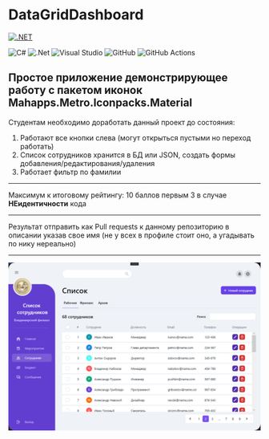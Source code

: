 # DataGridDashboard
[![.NET](https://github.com/VLSU-KITP/DataGridDashboard/actions/workflows/dotnet.yml/badge.svg)](https://github.com/VLSU-KITP/DataGridDashboard/actions/workflows/dotnet.yml)

![C#](https://img.shields.io/badge/c%23-%23239120.svg?style=for-the-badge&logo=csharp&logoColor=white) ![.Net](https://img.shields.io/badge/.NET-5C2D91?style=for-the-badge&logo=.net&logoColor=white) ![Visual Studio](https://img.shields.io/badge/Visual%20Studio-5C2D91.svg?style=for-the-badge&logo=visual-studio&logoColor=white) ![GitHub](https://img.shields.io/badge/github-%23121011.svg?style=for-the-badge&logo=github&logoColor=white) ![GitHub Actions](https://img.shields.io/badge/github%20actions-%232671E5.svg?style=for-the-badge&logo=githubactions&logoColor=white)
## Простое приложение демонстрирующее работу с пакетом иконок Mahapps.Metro.Iconpacks.Material
Студентам необходимо доработать данный проект до состояния: 
1. Работают все кнопки слева (могут открыться пустыми но переход работать)
2. Список сотрудников хранится в БД или JSON, создать формы добавления/редактирования/удаления
3. Работает фильтр по фамилии
***
Максимум к итоговому рейтингу: 10 баллов первым 3 в случае **НЕидентичности** кода
***
Результат отправить как Pull requests к данному репозиторию в описании указав свое имя (не у всех в профиле стоит оно, а угадывать по нику нереально)
***
![Image](/Images/Apps.png)
